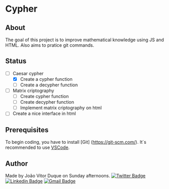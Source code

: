 # Cypher

## About
 The goal of this project is to improve mathematical knowledge using JS and HTML. Also aims to pratice git commands.

## Status
- [ ] Caesar cypher
    - [x] Create a cypher function
    - [ ] Create a decypher function 
- [ ] Matrix criptography
    - [ ] Create cypher function
    - [ ] Create decypher function
    - [ ] Implement matrix criptography on html
- [ ] Create a nice interface in html

## Prerequisites
To begin coding, you have to install [Git] (https://git-scm.com/). It´s recommended to use [VSCode](https://code.visualstudio.com/).

## Author
Made by João Vitor Duque on Sunday afternoons.
[![Twitter Badge](https://img.shields.io/badge/-@duquezada2-1ca0f1?style=flat-square&labelColor=1ca0f1&logo=twitter&logoColor=white&link=https://twitter.com/duquezada2)](https://twitter.com/duquezada2) [![Linkedin Badge](https://img.shields.io/badge/-Duque-blue?style=flat-square&logo=Linkedin&logoColor=white&link=https://www.linkedin.com/in/tgmarinho/)](https://www.linkedin.com/in/jo%C3%A3o-vitor-momesso-duque-9b387a207/) 
[![Gmail Badge](https://img.shields.io/badge/-joaovmduque@gmail.com-c14438?style=flat-square&logo=Gmail&logoColor=white&link=mailto:joaovmduque@gmail.com)](mailto:joaovmduque@gmail.com)